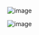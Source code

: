 ![image](https://github.com/user-attachments/assets/b15020d0-b3c7-44ae-8b66-e241dd76cdf1)

![image](https://github.com/user-attachments/assets/97450296-c544-4dd5-8e16-4951a61f1f24)
